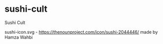 # sushi-cult
Sushi Cult






sushi-icon.svg - https://thenounproject.com/icon/sushi-2044446/ made by Hamza Wahbi